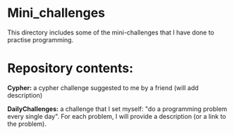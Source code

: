 # Mini_challenges

This directory includes some of the mini-challenges that I have done to practise programming.

# Repository contents:

**Cypher:** a cypher challenge suggested to me by a friend (will add description)

**DailyChallenges:** a challenge that I set myself: "do a programming problem every single day". For each problem, I will provide a description (or a link to the problem).
